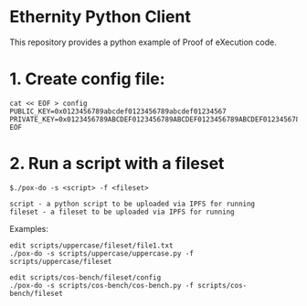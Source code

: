 # Ethernity Python Client

This repository provides a python example of Proof of eXecution code.


# 1. Create config file:

```
cat << EOF > config
PUBLIC_KEY=0x0123456789abcdef0123456789abcdef01234567
PRIVATE_KEY=0x0123456789ABCDEF0123456789ABCDEF0123456789ABCDEF0123456789ABCDEF
EOF
```


# 2. Run a script with a fileset

```
$./pox-do -s <script> -f <fileset>

script - a python script to be uploaded via IPFS for running
fileset - a fileset to be uploaded via IPFS for running
```

Examples:

```
edit scripts/uppercase/fileset/file1.txt
./pox-do -s scripts/uppercase/uppercase.py -f scripts/uppercase/fileset

edit scripts/cos-bench/fileset/config
./pox-do -s scripts/cos-bench/cos-bench.py -f scripts/cos-bench/fileset
```



